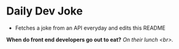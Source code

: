 
# Daily Dev Joke

- Fetches a joke from an API everyday and edits this README

**When do front end developers go out to eat?**
*On their lunch &lt;br&gt;.*